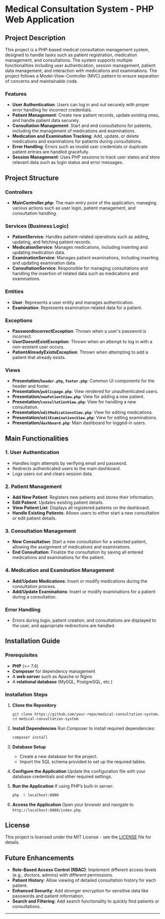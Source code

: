 # Medical Consultation System - PHP Web Application

## Project Description

This project is a PHP-based medical consultation management system, designed to handle tasks such as patient registration, medication management, and consultations. The system supports multiple functionalities including user authentication, session management, patient data management, and interaction with medications and examinations. The project follows a Model-View-Controller (MVC) pattern to ensure separation of concerns and maintainable code.

### Features

- **User Authentication**: Users can log in and out securely with proper error handling for incorrect credentials.
- **Patient Management**: Create new patient records, update existing ones, and handle patient data securely.
- **Consultation Management**: Start and end consultations for patients, including the management of medications and examinations.
- **Medication and Examination Tracking**: Add, update, or delete medications and examinations for patients during consultations.
- **Error Handling**: Errors such as invalid user credentials or duplicate patient entries are handled gracefully.
- **Session Management**: Uses PHP sessions to track user states and store relevant data such as login status and error messages.

## Project Structure

### Controllers

- **MainController.php**: The main entry point of the application, managing various actions such as user login, patient management, and consultation handling.

### Services (Business Logic)
- **PatientService**: Handles patient-related operations such as adding, updating, and fetching patient records.
- **MedicationService**: Manages medications, including inserting and updating medication data.
- **ExaminationService**: Manages patient examinations, including inserting and updating examination data.
- **ConsultationService**: Responsible for managing consultations and handling the insertion of related data such as medications and examinations.

### Entities
- **User**: Represents a user entity and manages authentication.
- **Examination**: Represents examination-related data for a patient.

### Exceptions
- **PasswordIncorrectException**: Thrown when a user's password is incorrect.
- **UserDoesntExistException**: Thrown when an attempt to log in with a non-existent user occurs.
- **PatientAlreadyExistsException**: Thrown when attempting to add a patient that already exists.

### Views
- **Presentation/`header.php`, `footer.php`**: Common UI components for the header and footer.
- **Presentation/`publicpage.php`**: View rendered for unauthenticated users.
- **Presentation/`newPatientView.php`**: View for adding a new patient.
- **Presentation/`consultationView.php`**: View for handling a new consultation.
- **Presentation/`editMedicationsView.php`**: View for editing medications.
- **Presentation/`editExaminationsView.php`**: View for editing examinations.
- **Presentation/`dashboard.php`**: Main dashboard for logged-in users.

## Main Functionalities

### 1. **User Authentication**

- Handles login attempts by verifying email and password.
- Redirects authenticated users to the main dashboard.
- Logs users out and clears session data.

### 2. **Patient Management**

- **Add New Patient**: Registers new patients and stores their information.
- **Edit Patient**: Updates existing patient details.
- **View Patient List**: Displays all registered patients on the dashboard.
- **Handle Existing Patients**: Allows users to either start a new consultation or edit patient details.

### 3. **Consultation Management**

- **New Consultation**: Start a new consultation for a selected patient, allowing the assignment of medications and examinations.
- **End Consultation**: Finalize the consultation by saving all entered medications and examinations for the patient.

### 4. **Medication and Examination Management**

- **Add/Update Medications**: Insert or modify medications during the consultation process.
- **Add/Update Examinations**: Insert or modify examinations for a patient during a consultation.

### Error Handling

- Errors during login, patient creation, and consultations are displayed to the user, and appropriate redirections are handled.

## Installation Guide

### Prerequisites

- **PHP** (>= 7.4)
- **Composer** for dependency management
- A **web server** such as Apache or Nginx
- A **relational database** (MySQL, PostgreSQL, etc.)

### Installation Steps

1. **Clone the Repository**
   ```bash
   git clone https://github.com/your-repo/medical-consultation-system.git
   cd medical-consultation-system
   ```

2. **Install Dependencies**
   Run Composer to install required dependencies:
   ```bash
   composer install
   ```

3. **Database Setup**
   - Create a new database for the project.
   - Import the SQL schema provided to set up the required tables.

4. **Configure the Application**
   Update the configuration file with your database credentials and other required settings.

5. **Run the Application**
   If using PHP’s built-in server:
   ```bash
   php -S localhost:8000
   ```

6. **Access the Application**
   Open your browser and navigate to `http://localhost:8000/index.php`.

## License

This project is licensed under the MIT License - see the [LICENSE](LICENSE) file for details.

## Future Enhancements

- **Role-Based Access Control (RBAC)**: Implement different access levels (e.g., doctors, admins) with different permissions.
- **Patient History**: Allow viewing of detailed consultation history for each patient.
- **Enhanced Security**: Add stronger encryption for sensitive data like passwords and patient information.
- **Search and Filtering**: Add search functionality to quickly find patients or consultations.

---
